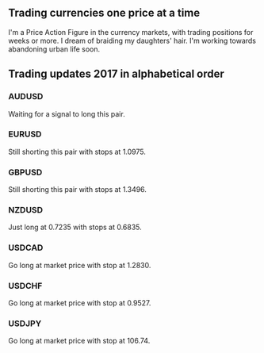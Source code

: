 ## Trading currencies one price at a time

I'm a Price Action Figure in the currency markets, with trading positions for weeks or more. I dream of braiding my daughters' hair. I'm working towards abandoning urban life soon.

## Trading updates 2017 in alphabetical order

### AUDUSD

Waiting for a signal to long this pair.

### EURUSD

Still shorting this pair with stops at 1.0975.

### GBPUSD

Still shorting this pair with stops at 1.3496.

### NZDUSD

Just long at 0.7235 with stops at 0.6835.

### USDCAD

Go long at market price with stop at 1.2830.

### USDCHF

Go long at market price with stop at 0.9527.

### USDJPY

Go long at market price with stop at 106.74.
